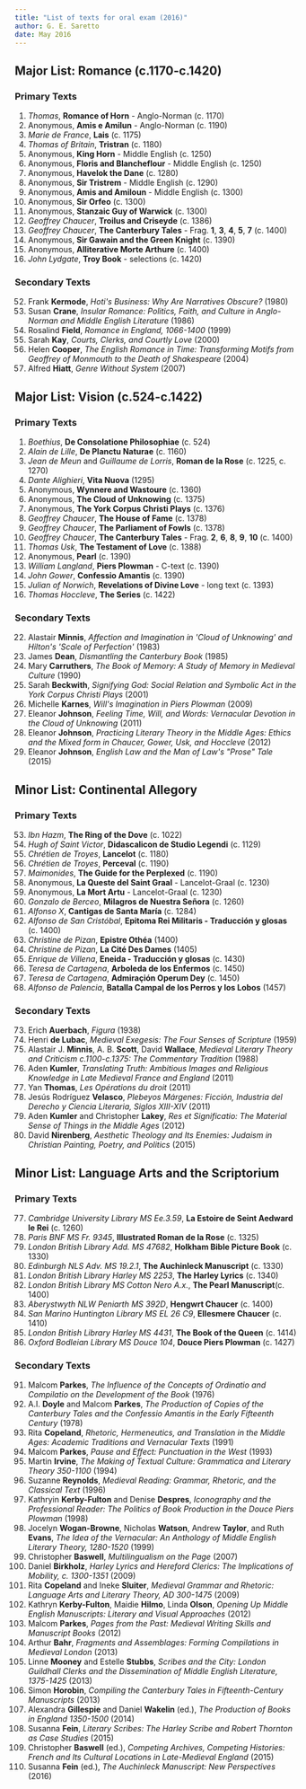 ```yaml
---
title: "List of texts for oral exam (2016)"
author: G. E. Saretto
date: May 2016
---
```


## Major List: Romance (c.1170-c.1420)

### Primary Texts

1. _Thomas_, __Romance of Horn__ - Anglo-Norman (c. 1170)
29. Anonymous, __Amis e Amilun__ - Anglo-Norman (c. 1190)
32. _Marie de France_, __Lais__ (c. 1175)
31. _Thomas of Britain_, __Tristran__ (c. 1180)
1. Anonymous, __King Horn__ - Middle English (c. 1250)
36. Anonymous, __Floris and Blancheflour__ - Middle English (c. 1250)
34. Anonymous, __Havelok the Dane__ (c. 1280)
39. Anonymous, __Sir Tristrem__ - Middle English (c. 1290)
3. Anonymous, __Amis and Amiloun__ - Middle English (c. 1300)
37. Anonymous, __Sir Orfeo__ (c. 1300)
38. Anonymous, __Stanzaic Guy of Warwick__ (c. 1300)
40. _Geoffrey Chaucer_, __Troilus and Criseyde__ (c. 1386)
41. _Geoffrey Chaucer_, __The Canterbury Tales__ - Frag. __1__, __3__, __4__, __5__, __7__ (c. 1400)
35. Anonymous, __Sir Gawain and the Green Knight__ (c. 1390)
46. Anonymous, __Alliterative Morte Arthure__ (c. 1400)
47. _John Lydgate_, __Troy Book__ - selections (c. 1420)

### Secondary Texts

52. Frank __Kermode__, _Hoti's Business: Why Are Narratives Obscure?_ (1980)
50. Susan __Crane__, _Insular Romance: Politics, Faith, and Culture in Anglo-Norman and Middle English Literature_ (1986)
51. Rosalind __Field__, _Romance in England, 1066-1400_ (1999)
48. Sarah __Kay__, _Courts, Clerks, and Courtly Love_ (2000)
49. Helen __Cooper__, _The English Romance in Time: Transforming Motifs from Geoffrey of Monmouth to the Death of Shakespeare_ (2004)
53. Alfred __Hiatt__, _Genre Without System_ (2007)

## Major List: Vision (c.524-c.1422)

### Primary Texts

1. _Boethius_, __De Consolatione Philosophiae__ (c. 524)
2. _Alain de Lille_, __De Planctu Naturae__ (c. 1160)
3. _Jean de Meun_ and _Guillaume de Lorris_, __Roman de la Rose__ (c. 1225, c. 1270)
4. _Dante Alighieri_, __Vita Nuova__ (1295) 
5. Anonymous, __Wynnere and Wastoure__ (c. 1360)
6. Anonymous, __The Cloud of Unknowing__ (c. 1375)
7. Anonymous, __The York Corpus Christi Plays__ (c. 1376) 
8. _Geoffrey Chaucer_, __The House of Fame__ (c. 1378)
9. _Geoffrey Chaucer_, __The Parliament of Fowls__ (c. 1378)
10. _Geoffrey Chaucer_, __The Canterbury Tales__ - Frag. __2__, __6__, __8__, __9__, __10__ (c. 1400)
15. _Thomas Usk_, __The Testament of Love__ (c. 1388)
16. Anonymous, __Pearl__ (c. 1390)
17. _William Langland_, __Piers Plowman__ - C-text (c. 1390)
19. _John Gower_, __Confessio Amantis__ (c. 1390)
18. _Julian of Norwich_, __Revelations of Divine Love__ - long text (c. 1393)
20. _Thomas Hoccleve_, __The Series__ (c. 1422)

### Secondary Texts

22. Alastair __Minnis__, _Affection and Imagination in 'Cloud of Unknowing' and Hilton's 'Scale of Perfection'_ (1983)
25. James __Dean__, _Dismantling the Canterbury Book_ (1985)
24. Mary __Carruthers__, _The Book of Memory: A Study of Memory in Medieval Culture_ (1990)
21. Sarah __Beckwith__, _Signifying God: Social Relation and Symbolic Act in the York Corpus Christi Plays_ (2001)
26. Michelle __Karnes__, _Will's Imagination in Piers Plowman_ (2009)
23. Eleanor __Johnson__, _Feeling Time, Will, and Words: Vernacular Devotion in the Cloud of Unknowing_ (2011)
28. Eleanor __Johnson__, _Practicing Literary Theory in the Middle Ages: Ethics and the Mixed form in Chaucer, Gower, Usk, and Hoccleve_ (2012)
27. Eleanor __Johnson__, _English Law and the Man of Law's "Prose" Tale_ (2015)


## Minor List: Continental Allegory

### Primary Texts

53. _Ibn Hazm_, __The Ring of the Dove__ (c. 1022)
67. _Hugh of Saint Victor_, __Didascalicon de Studio Legendi__ (c. 1129)
58. _Chrétien de Troyes_, __Lancelot__ (c. 1180)
59. _Chrétien de Troyes_, __Perceval__ (c. 1190)
62. _Maimonides_, __The Guide for the Perplexed__ (c. 1190)
60. Anonymous, __La Queste del Saint Graal__ - Lancelot-Graal (c. 1230)
61. Anonymous, __La Mort Artu__ - Lancelot-Graal (c. 1230)
66. _Gonzalo de Berceo_, __Milagros de Nuestra Señora__ (c. 1260)
68. _Alfonso X_, __Cantigas de Santa María__ (c. 1284)
63. _Alfonso de San Cristóbal_, __Epitoma Rei Militaris - Traducción y glosas__ (c. 1400)
57. _Christine de Pizan_, __Epistre Othéa__ (1400)
56. _Christine de Pizan_, __La Cité Des Dames__ (1405)
65. _Enrique de Villena_, __Eneida - Traducción y glosas__ (c. 1430)
54. _Teresa de Cartagena_, __Arboleda de los Enfermos__ (c. 1450)
55. _Teresa de Cartagena_, __Admiraçión Operum Dey__ (c. 1450)
64. _Alfonso de Palencia_, __Batalla Campal de los Perros y los Lobos__ (1457)

### Secondary Texts

73. Erich __Auerbach__, _Figura_ (1938)
72. Henri __de Lubac__, _Medieval Exegesis: The Four Senses of Scripture_ (1959)
68. Alastair J. __Minnis__, A. B. __Scott__, David __Wallace__, _Medieval Literary Theory and Criticism c.1100-c.1375: The Commentary Tradition_ (1988)
69. Aden __Kumler__, _Translating Truth: Ambitious Images and Religious Knowledge in Late Medieval France and England_ (2011)
74. Yan __Thomas__, _Les Opérations du droit_ (2011)
75. Jesús Rodríguez __Velasco__, _Plebeyos Márgenes: Ficción, Industria del Derecho y Ciencia Literaria, Siglos XIII-XIV_ (2011)
70. Aden __Kumler__ and Christopher __Lakey__, _Res et Significatio: The Material Sense of Things in the Middle Ages_ (2012)
71. David __Nirenberg__, _Aesthetic Theology and Its Enemies: Judaism in Christian Painting, Poetry, and Politics_ (2015)
 

## Minor List: Language Arts and the Scriptorium

### Primary Texts

77. _Cambridge University Library MS Ee.3.59_, __La Estoire de Seint Aedward le Rei__ (c. 1260)
85. _Paris BNF MS Fr. 9345_, __Illustrated Roman de la Rose__ (c. 1325)
86. _London British Library Add. MS 47682_, __Holkham Bible Picture Book__ (c. 1330)
78. _Edinburgh NLS Adv. MS 19.2.1_, __The Auchinleck Manuscript__ (c. 1330)
79. _London British Library Harley MS 2253_, __The Harley Lyrics__ (c. 1340)
82. _London British Library MS Cotton Nero A.x._, __The Pearl Manuscript__(c. 1400)
84. _Aberystwyth NLW Peniarth MS 392D_, __Hengwrt Chaucer__ (c. 1400)
80. _San Marino Huntington Library MS EL 26 C9_, __Ellesmere Chaucer__ (c. 1410)
83. _London British Library Harley MS 4431_, __The Book of the Queen__ (c. 1414)
81. _Oxford Bodleian Library MS Douce 104_, __Douce Piers Plowman__ (c. 1427) 

### Secondary Texts

91. Malcom __Parkes__, _The Influence of the Concepts of Ordinatio and Compilatio on the Development of the Book_ (1976)
89. A.I. __Doyle__ and Malcom __Parkes__, _The Production of Copies of the Canterbury Tales and the Confessio Amantis in the Early Fifteenth Century_ (1978)
94. Rita __Copeland__, _Rhetoric, Hermeneutics, and Translation in the Middle Ages: Academic Traditions and 
Vernacular Texts_ (1991)
92. Malcom __Parkes__, _Pause and Effect: Punctuation in the West_ (1993)
95. Martin __Irvine__, _The Making of Textual Culture: Grammatica and Literary Theory 350-1100_ (1994)
96. Suzanne __Reynolds__, _Medieval Reading: Grammar, Rhetoric, and the Classical Text_ (1996)
90. Kathryin __Kerby-Fulton__ and Denise __Despres__, _Iconography and the Professional Reader: The Politics of Book Production in the Douce Piers Plowman_ (1998)
76. Jocelyn __Wogan-Browne__, Nicholas __Watson__, Andrew __Taylor__, and Ruth __Evans__, _The Idea of the Vernacular: An Anthology of Middle English Literary Theory, 1280-1520_ (1999)
88. Christopher __Baswell__, _Multilingualism on the Page_ (2007)
1. Daniel __Birkholz__, _Harley Lyrics and Hereford Clerics: The Implications of Mobility, c. 1300-1351_ (2009)
75. Rita __Copeland__ and Ineke __Sluiter__, _Medieval Grammar and Rhetoric: Language Arts and Literary Theory, AD 300-1475_ (2009)
87. Kathryn __Kerby-Fulton__, Maidie __Hilmo__, Linda __Olson__, _Opening Up Middle English Manuscripts: Literary and Visual Approaches_ (2012)
93. Malcom __Parkes__, _Pages from the Past: Medieval Writing Skills and Manuscript Books_ (2012)
99. Arthur __Bahr__, _Fragments and Assemblages: Forming Compilations in Medieval London_ (2013)
1. Linne __Mooney__ and Estelle __Stubbs__, _Scribes and the City: London Guildhall Clerks and the Dissemination of Middle English Literature, 1375-1425_ (2013)
1. Simon __Horobin__, _Compiling the Canterbury Tales in Fifteenth-Century Manuscripts_ (2013)
1. Alexandra __Gillespie__ and Daniel __Wakelin__ (ed.), _The Production of Books in England 1350-1500_ (2014)
97. Susanna __Fein__, _Literary Scribes: The Harley Scribe and Robert Thornton as Case Studies_ (2015)
98. Christopher __Baswell__ (ed.), _Competing Archives, Competing Histories: French and Its Cultural Locations in Late-Medieval England_ (2015)
1. Susanna __Fein__ (ed.), _The Auchinleck Manuscript: New Perspectives_ (2016)
